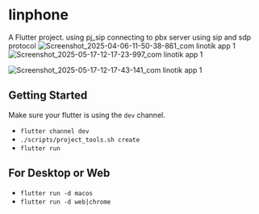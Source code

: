# linphone

A  Flutter project. using pj_sip connecting to pbx server using sip and sdp protocol 
![Screenshot_2025-04-06-11-50-38-861_com linotik app 1](https://github.com/user-attachments/assets/4256faeb-abbe-4d8c-a215-06e08dd85f29)
  ![Screenshot_2025-05-17-12-17-23-997_com linotik app 1](https://github.com/user-attachments/assets/cb313f16-21a9-4ff8-9b49-a7e551cec948)

![Screenshot_2025-05-17-12-17-43-141_com linotik app 1](https://github.com/user-attachments/assets/fea71ccd-3ba3-4e26-ae20-7f5b047529b6)

## Getting Started

Make sure your flutter is using the `dev` channel.

- `flutter channel dev`
- `./scripts/project_tools.sh create`
- `flutter run`

## For Desktop or Web
- `flutter run -d macos`
- `flutter run -d web|chrome`
